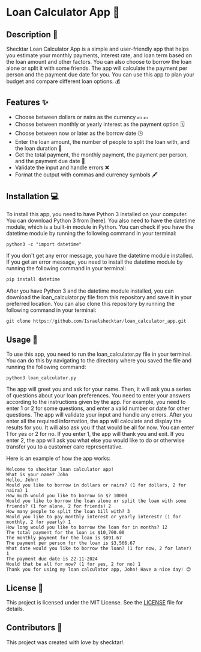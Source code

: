 # Loan Calculator App 🧮

## Description 📝

Shecktar Loan Calculator App is a simple and user-friendly app that helps you estimate your monthly payments, interest rate, and loan term based on the loan amount and other factors. You can also choose to borrow the loan alone or split it with some friends. The app will calculate the payment per person and the payment due date for you. You can use this app to plan your budget and compare different loan options. 💰

## Features ✨

- Choose between dollars or naira as the currency 💵 💷
- Choose between monthly or yearly interest as the payment option 🗓️
- Choose between now or later as the borrow date 🕒
- Enter the loan amount, the number of people to split the loan with, and the loan duration 🔢
- Get the total payment, the monthly payment, the payment per person, and the payment due date 💸
- Validate the input and handle errors ❌
- Format the output with commas and currency symbols 🖋️

## Installation 💻

To install this app, you need to have Python 3 installed on your computer. You can download Python 3 from [here]. You also need to have the datetime module, which is a built-in module in Python. You can check if you have the datetime module by running the following command in your terminal:

```python3
python3 -c "import datetime"
```

If you don't get any error message, you have the datetime module installed. If you get an error message, you need to install the datetime module by running the following command in your terminal:

```python
pip install datetime
```

After you have Python 3 and the datetime module installed, you can download the loan_calculator.py file from this repository and save it in your preferred location. You can also clone this repository by running the following command in your terminal:

```python
git clone https://github.com/Israelshecktar/loan_calculator_app.git
```

## Usage 🚀

To use this app, you need to run the loan_calculator.py file in your terminal. You can do this by navigating to the directory where you saved the file and running the following command:

```python3
python3 loan_calculator.py
```

The app will greet you and ask for your name. Then, it will ask you a series of questions about your loan preferences. You need to enter your answers according to the instructions given by the app. For example, you need to enter 1 or 2 for some questions, and enter a valid number or date for other questions. The app will validate your input and handle any errors. After you enter all the required information, the app will calculate and display the results for you. It will also ask you if that would be all for now. You can enter 1 for yes or 2 for no. If you enter 1, the app will thank you and exit. If you enter 2, the app will ask you what else you would like to do or otherwise transfer you to a customer care representative.

Here is an example of how the app works:

```
Welcome to shecktar loan calculator app!
What is your name? John
Hello, John!
Would you like to borrow in dollars or naira? (1 for dollars, 2 for naira) 1
How much would you like to borrow in $? 10000
Would you like to borrow the loan alone or split the loan with some friends? (1 for alone, 2 for friends) 2
How many people to split the loan bill with? 3
Would you like to pay monthly interest or yearly interest? (1 for monthly, 2 for yearly) 1
How long would you like to borrow the loan for in months? 12
The total payment for the loan is $10,700.00
The monthly payment for the loan is $891.67
The payment per person for the loan is $3,566.67
What date would you like to borrow the loan? (1 for now, 2 for later) 1
The payment due date is 22-11-2024
Would that be all for now? (1 for yes, 2 for no) 1
Thank you for using my loan calculator app, John! Have a nice day! 😊
```

## License 📄
This project is licensed under the MIT License. See the [LICENSE](https://mit-license.org) file for details.

## Contributors 👥

This project was created with love by shecktar!.

